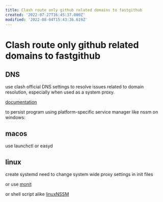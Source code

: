 ```yaml
---
title: Clash route only github related domains to fastgithub
created: '2022-07-27T16:45:37.000Z'
modified: '2022-08-04T15:43:36.619Z'
---
```


# Clash route only github related domains to fastgithub

## DNS

use clash official DNS settings to resolve issues related to domain resolution, especially when used as a system proxy.

[documentation](https://github.com/Dreamacro/clash/wiki/configuration#dns)

to persist program using platform-specific service manager like nssm on windows:

## macos

use launchctl or easyd

## linux

create systemd
need to change system wide proxy settings in init files

or use [monit](https://mmonit.com/monit/documentation/monit.html)

or shell script alike [linuxNSSM](https://github.com/guolisongIsesol/linuxNssm)
